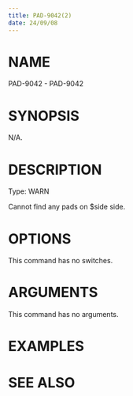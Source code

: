 ```yaml
---
title: PAD-9042(2)
date: 24/09/08
---
```


# NAME

PAD-9042 - PAD-9042

# SYNOPSIS

N/A.

# DESCRIPTION

Type: WARN

Cannot find any pads on $side side.

# OPTIONS

This command has no switches.

# ARGUMENTS

This command has no arguments.

# EXAMPLES

# SEE ALSO
